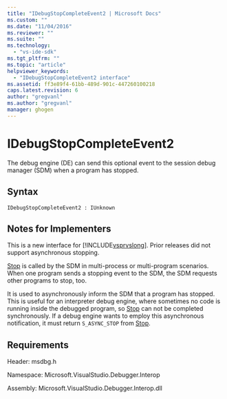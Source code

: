 ```yaml
---
title: "IDebugStopCompleteEvent2 | Microsoft Docs"
ms.custom: ""
ms.date: "11/04/2016"
ms.reviewer: ""
ms.suite: ""
ms.technology: 
  - "vs-ide-sdk"
ms.tgt_pltfrm: ""
ms.topic: "article"
helpviewer_keywords: 
  - "IDebugStopCompleteEvent2 interface"
ms.assetid: ff3e89f4-61bb-489d-901c-447260100218
caps.latest.revision: 6
author: "gregvanl"
ms.author: "gregvanl"
manager: ghogen
---
```

# IDebugStopCompleteEvent2
The debug engine (DE) can send this optional event to the session debug manager (SDM) when a program has stopped.  
  
## Syntax  
  
```  
IDebugStopCompleteEvent2 : IUnknown  
```  
  
## Notes for Implementers  
 This is a new interface for [!INCLUDE[vsprvslong](../../../code-quality/includes/vsprvslong_md.md)]. Prior releases did not support asynchronous stopping.  
  
 [Stop](../../../extensibility/debugger/reference/idebugengineprogram2-stop.md) is called by the SDM in multi-process or multi-program scenarios. When one program sends a stopping event to the SDM, the SDM requests other programs to stop, too.  
  
 It is used to asynchronously inform the SDM that a program has stopped. This is useful for an interpreter debug engine, where sometimes no code is running inside the debugged program, so [Stop](../../../extensibility/debugger/reference/idebugengineprogram2-stop.md) can not be completed synchronously. If a debug engine wants to employ this asynchronous notification, it must return `S_ASYNC_STOP` from [Stop](../../../extensibility/debugger/reference/idebugengineprogram2-stop.md).  
  
## Requirements  
 Header: msdbg.h  
  
 Namespace: Microsoft.VisualStudio.Debugger.Interop  
  
 Assembly: Microsoft.VisualStudio.Debugger.Interop.dll